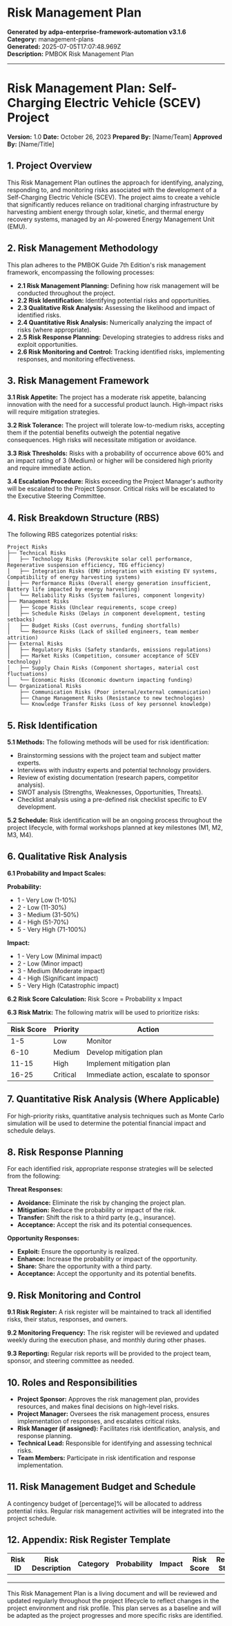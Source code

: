 # Risk Management Plan

**Generated by adpa-enterprise-framework-automation v3.1.6**  
**Category:** management-plans  
**Generated:** 2025-07-05T17:07:48.969Z  
**Description:** PMBOK Risk Management Plan

---

# Risk Management Plan: Self-Charging Electric Vehicle (SCEV) Project

**Version:** 1.0
**Date:** October 26, 2023
**Prepared By:**  [Name/Team]
**Approved By:** [Name/Title]


## 1. Project Overview

This Risk Management Plan outlines the approach for identifying, analyzing, responding to, and monitoring risks associated with the development of a Self-Charging Electric Vehicle (SCEV). The project aims to create a vehicle that significantly reduces reliance on traditional charging infrastructure by harvesting ambient energy through solar, kinetic, and thermal energy recovery systems, managed by an AI-powered Energy Management Unit (EMU).


## 2. Risk Management Methodology

This plan adheres to the PMBOK Guide 7th Edition's risk management framework, encompassing the following processes:

* **2.1 Risk Management Planning:** Defining how risk management will be conducted throughout the project.
* **2.2 Risk Identification:** Identifying potential risks and opportunities.
* **2.3 Qualitative Risk Analysis:** Assessing the likelihood and impact of identified risks.
* **2.4 Quantitative Risk Analysis:**  Numerically analyzing the impact of risks (where appropriate).
* **2.5 Risk Response Planning:** Developing strategies to address risks and exploit opportunities.
* **2.6 Risk Monitoring and Control:** Tracking identified risks, implementing responses, and monitoring effectiveness.


## 3. Risk Management Framework

**3.1 Risk Appetite:** The project has a moderate risk appetite, balancing innovation with the need for a successful product launch.  High-impact risks will require mitigation strategies.

**3.2 Risk Tolerance:**  The project will tolerate low-to-medium risks, accepting them if the potential benefits outweigh the potential negative consequences.  High risks will necessitate mitigation or avoidance.

**3.3 Risk Thresholds:** Risks with a probability of occurrence above 60% and an impact rating of 3 (Medium) or higher will be considered high priority and require immediate action.

**3.4 Escalation Procedure:** Risks exceeding the Project Manager's authority will be escalated to the Project Sponsor.  Critical risks will be escalated to the Executive Steering Committee.


## 4. Risk Breakdown Structure (RBS)

The following RBS categorizes potential risks:

```
Project Risks
├── Technical Risks
│   ├── Technology Risks (Perovskite solar cell performance, Regenerative suspension efficiency, TEG efficiency)
│   ├── Integration Risks (EMU integration with existing EV systems, Compatibility of energy harvesting systems)
│   ├── Performance Risks (Overall energy generation insufficient, Battery life impacted by energy harvesting)
│   └── Reliability Risks (System failures, component longevity)
├── Management Risks
│   ├── Scope Risks (Unclear requirements, scope creep)
│   ├── Schedule Risks (Delays in component development, testing setbacks)
│   ├── Budget Risks (Cost overruns, funding shortfalls)
│   └── Resource Risks (Lack of skilled engineers, team member attrition)
├── External Risks
│   ├── Regulatory Risks (Safety standards, emissions regulations)
│   ├── Market Risks (Competition, consumer acceptance of SCEV technology)
│   ├── Supply Chain Risks (Component shortages, material cost fluctuations)
│   └── Economic Risks (Economic downturn impacting funding)
└── Organizational Risks
    ├── Communication Risks (Poor internal/external communication)
    ├── Change Management Risks (Resistance to new technologies)
    └── Knowledge Transfer Risks (Loss of key personnel knowledge)

```

## 5. Risk Identification

**5.1 Methods:**  The following methods will be used for risk identification:

* Brainstorming sessions with the project team and subject matter experts.
* Interviews with industry experts and potential technology providers.
* Review of existing documentation (research papers, competitor analysis).
* SWOT analysis (Strengths, Weaknesses, Opportunities, Threats).
* Checklist analysis using a pre-defined risk checklist specific to EV development.

**5.2 Schedule:** Risk identification will be an ongoing process throughout the project lifecycle, with formal workshops planned at key milestones (M1, M2, M3, M4).


## 6. Qualitative Risk Analysis

**6.1 Probability and Impact Scales:**

**Probability:**

* 1 - Very Low (1-10%)
* 2 - Low (11-30%)
* 3 - Medium (31-50%)
* 4 - High (51-70%)
* 5 - Very High (71-100%)

**Impact:**

* 1 - Very Low (Minimal impact)
* 2 - Low (Minor impact)
* 3 - Medium (Moderate impact)
* 4 - High (Significant impact)
* 5 - Very High (Catastrophic impact)

**6.2 Risk Score Calculation:** Risk Score = Probability x Impact

**6.3 Risk Matrix:** The following matrix will be used to prioritize risks:

| Risk Score | Priority | Action |
|---|---|---|
| 1-5 | Low | Monitor |
| 6-10 | Medium | Develop mitigation plan |
| 11-15 | High | Implement mitigation plan |
| 16-25 | Critical | Immediate action, escalate to sponsor |


## 7. Quantitative Risk Analysis (Where Applicable)

For high-priority risks, quantitative analysis techniques such as Monte Carlo simulation will be used to determine the potential financial impact and schedule delays.


## 8. Risk Response Planning

For each identified risk, appropriate response strategies will be selected from the following:

**Threat Responses:**

* **Avoidance:** Eliminate the risk by changing the project plan.
* **Mitigation:** Reduce the probability or impact of the risk.
* **Transfer:** Shift the risk to a third party (e.g., insurance).
* **Acceptance:** Accept the risk and its potential consequences.

**Opportunity Responses:**

* **Exploit:** Ensure the opportunity is realized.
* **Enhance:** Increase the probability or impact of the opportunity.
* **Share:** Share the opportunity with a third party.
* **Acceptance:** Accept the opportunity and its potential benefits.


## 9. Risk Monitoring and Control

**9.1 Risk Register:** A risk register will be maintained to track all identified risks, their status, responses, and owners.

**9.2 Monitoring Frequency:**  The risk register will be reviewed and updated weekly during the execution phase, and monthly during other phases.

**9.3 Reporting:** Regular risk reports will be provided to the project team, sponsor, and steering committee as needed.


## 10. Roles and Responsibilities

* **Project Sponsor:** Approves the risk management plan, provides resources, and makes final decisions on high-level risks.
* **Project Manager:** Oversees the risk management process, ensures implementation of responses, and escalates critical risks.
* **Risk Manager (if assigned):** Facilitates risk identification, analysis, and response planning.
* **Technical Lead:** Responsible for identifying and assessing technical risks.
* **Team Members:** Participate in risk identification and response implementation.


## 11. Risk Management Budget and Schedule

A contingency budget of [percentage]% will be allocated to address potential risks.  Regular risk management activities will be integrated into the project schedule.


## 12. Appendix: Risk Register Template

| Risk ID | Risk Description | Category | Probability | Impact | Risk Score | Response Strategy | Response Owner | Status |
|---|---|---|---|---|---|---|---|---|
|  |  |  |  |  |  |  |  |  |
|  |  |  |  |  |  |  |  |  |
|  |  |  |  |  |  |  |  |  |


This Risk Management Plan is a living document and will be reviewed and updated regularly throughout the project lifecycle to reflect changes in the project environment and risk profile.  This plan serves as a baseline and will be adapted as the project progresses and more specific risks are identified.
